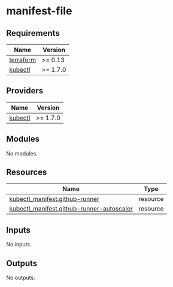 # manifest-file

<!-- BEGINNING OF PRE-COMMIT-TERRAFORM DOCS HOOK -->
## Requirements

| Name | Version |
|------|---------|
| <a name="requirement_terraform"></a> [terraform](#requirement\_terraform) | >= 0.13 |
| <a name="requirement_kubectl"></a> [kubectl](#requirement\_kubectl) | >= 1.7.0 |

## Providers

| Name | Version |
|------|---------|
| <a name="provider_kubectl"></a> [kubectl](#provider\_kubectl) | >= 1.7.0 |

## Modules

No modules.

## Resources

| Name | Type |
|------|------|
| [kubectl_manifest.github-runner](https://registry.terraform.io/providers/gavinbunney/kubectl/latest/docs/resources/manifest) | resource |
| [kubectl_manifest.github-runner-autoscaler](https://registry.terraform.io/providers/gavinbunney/kubectl/latest/docs/resources/manifest) | resource |

## Inputs

No inputs.

## Outputs

No outputs.
<!-- END OF PRE-COMMIT-TERRAFORM DOCS HOOK -->
